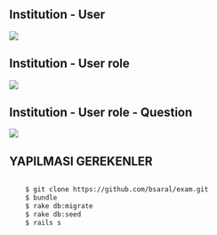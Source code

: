 ## Institution - User

<img src = "http://yuml.me/a7531b39" />

## Institution - User role

<img src = "http://yuml.me/5eaf68a2" />

## Institution - User role - Question

<img src = "http://yuml.me/7482595a"/>

## YAPILMASI GEREKENLER 

```bash

    $ git clone https://github.com/bsaral/exam.git
    $ bundle
    $ rake db:migrate
    $ rake db:seed
    $ rails s
    
```

















































































































































